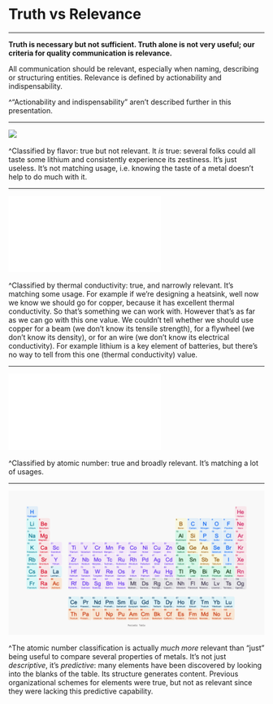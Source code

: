# Truth vs Relevance

<!-- a shorter parable: "the sun is larger than 2 football fields" -->

<!--
Credits:

- Crystals: [Franco Antonio Giovanella](https://unsplash.com/@francogio) on Unsplash
- Periodic table: [Google](https://www.google.com/)
-->

---

**Truth is necessary but not sufficient. Truth alone is not very useful; our criteria for quality communication is relevance.**

All communication should be relevant, especially when naming, describing or structuring entities.
Relevance is defined by actionability and indispensability.

<!-- meh -->

^“Actionability and indispensability” aren’t described further in this presentation.

---

![](assets/flavor@3x.png)

^Classified by flavor: true but not relevant. It *is* true: several folks could all taste some lithium and consistently experience its zestiness. It’s just useless. It’s not matching usage, i.e. knowing the taste of a metal doesn’t help to do much with it.

---

![](assets/thermal-conductivity.pdf)

^Classified by thermal conductivity: true, and narrowly relevant. It’s matching some usage. For example if we’re designing a heatsink, well now we know we should go for copper, because it has excellent thermal conductivity. So that’s something we can work with. However that’s as far as we can go with this one value. We couldn’t tell whether we should use copper for a beam (we don’t know its tensile strength), for a flywheel (we don’t know its density), or for an wire (we don’t know its electrical conductivity).
For example lithium is a key element of batteries, but there’s no way to tell from this one (thermal conductivity) value.

---

![](assets/atomic-number.pdf)

^Classified by atomic number: true and broadly relevant. It’s matching a lot of usages.

---

![](assets/periodic-table@3x.png)

^The atomic number classification is actually *much more* relevant than “just” being useful to compare several properties of metals.
It’s not just *descriptive*, it’s *predictive*: many elements have been discovered by looking into the blanks of the table. Its structure generates content. Previous organizational schemes for elements were true, but not as relevant since they were lacking this predictive capability.
